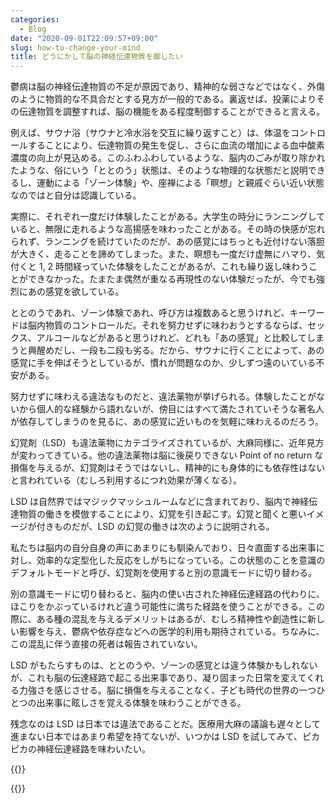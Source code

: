 ```yaml
---
categories:
  - Blog
date: "2020-09-01T22:09:57+09:00"
slug: how-to-change-your-mind
title: どうにかして脳の神経伝達物質を御したい
---
```


鬱病は脳の神経伝達物質の不足が原因であり、精神的な弱さなどではなく、外傷のように物質的な不具合だとする見方が一般的である。裏返せば、投薬によりその伝達物質を調整すれば、脳の機能をある程度制御することができると言える。

例えば、サウナ浴（サウナと冷水浴を交互に繰り返すこと）は、体温をコントロールすることにより、伝達物質の発生を促し、さらに血流の増加による血中酸素濃度の向上が見込める。このふわふわしているような、脳内のごみが取り除かれたような、俗にいう「ととのう」状態は、そのような物理的な状態だと説明できるし、運動による「ゾーン体験」や、座禅による「瞑想」と親戚ぐらい近い状態なのではと自分は認識している。

実際に、それぞれ一度だけ体験したことがある。大学生の時分にランニングしていると、無限に走れるような高揚感を味わったことがある。その時の快感が忘れられず、ランニングを続けていたのだが、あの感覚にはちっとも近付けない落胆が大きく、走ることを諦めてしまった。また、瞑想も一度だけ虚無にハマり、気付くと 1, 2 時間経っていた体験をしたことがあるが、これも繰り返し味わうことができなかった。たまたま偶然が重なる再現性のない体験だったが、今でも強烈にあの感覚を欲している。

ととのうであれ、ゾーン体験であれ、呼び方は複数あると思うけれど、キーワードは脳内物質のコントロールだ。それを努力せずに味わおうとするならば、セックス、アルコールなどがあると思うけれど、どれも「あの感覚」と比較してしまうと興醒めだし、一段も二段も劣る。だから、サウナに行くことによって、あの感覚に手を伸ばそうとしているが、慣れが問題なのか、少しずつ遠のいている不安がある。

努力せずに味わえる違法なものだと、違法薬物が挙げられる。体験したことがないから個人的な経験から語れないが、傍目にはすべて満たされていそうな著名人が依存してしまうのを見るに、あの感覚に近いものを気軽に味わえるのだろう。

幻覚剤（LSD）も違法薬物にカテゴライズされているが、大麻同様に、近年見方が変わってきている。他の違法薬物は脳に後戻りできない Point of no return な損傷を与えるが、幻覚剤はそうではないし、精神的にも身体的にも依存性はないと言われている（むしろ利用するにつれ効果が薄くなる）。

LSD は自然界ではマジックマッシュルームなどに含まれており、脳内で神経伝達物質の働きを模倣することにより、幻覚を引き起こす。幻覚と聞くと悪いイメージが付きものだが、LSD の幻覚の働きは次のように説明される。

私たちは脳内の自分自身の声にあまりにも馴染んでおり、日々直面する出来事に対し、効率的な定型化した反応をしがちになっている。この状態のことを意識のデフォルトモードと呼び、幻覚剤を使用すると別の意識モードに切り替わる。

別の意識モードに切り替わると、脳内の使い古された神経伝達経路の代わりに、ほこりをかぶっているけれど違う可能性に満ちた経路を使うことができる。この際に、ある種の混乱を与えるデメリットはあるが、むしろ精神性や創造性に新しい影響を与え、鬱病や依存症などへの医学的利用も期待されている。ちなみに、この混乱に伴う直接の死者は報告されていない。

LSD がもたらすものは、ととのうや、ゾーンの感覚とは違う体験かもしれないが、これも脳の伝達経路で起こる出来事であり、凝り固まった日常を変えてくれる力強さを感じさせる。脳に損傷を与えることなく、子ども時代の世界の一つひとつの出来事に眩しさを覚える体験を味わうことができる。

残念なのは LSD は日本では違法であることだ。医療用大麻の議論も遅々として進まない日本ではあまり希望を持てないが、いつかは LSD を試してみて、ピカピカの神経伝達経路を味わいたい。

{{<amazon id="4750516376" title="幻覚剤は役に立つのか" src="https://images-na.ssl-images-amazon.com/images/I/51WdhZonFaL._SX338_BO1,204,203,200_.jpg">}}

{{<amazon id="4863134703" title="マリファナ 世界の大麻最新事情" src="https://images-na.ssl-images-amazon.com/images/I/51G7gv3RLXL._SX342_BO1,204,203,200_.jpg">}}